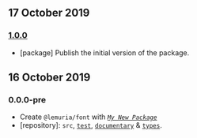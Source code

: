 ## 17 October 2019

### [1.0.0](https://github.com/kumarikandam/font/compare/v0.0.0-pre...v1.0.0)

- [package] Publish the initial version of the package.

## 16 October 2019

### 0.0.0-pre

- Create `@lemuria/font` with _[`My New Package`](https://mnpjs.org)_
- [repository]: `src`, [`test`](https://contexttesting.com), [`documentary`](https://readme.page) & [`types`](https://typedef.page).